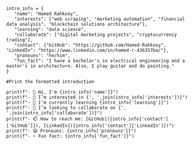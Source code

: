     intro_info = {
       "name": "Hamed Rahkooy",
       "interests": ["web scraping", "marketing automation", "financial data analysis", "blockchain solutions architecture"],
       "learning": "data science",
       "collaborate": ["digital marketing projects", "cryptocurrency trading"],
       "contact": {"GitHub": "https://github.com/Hamed-Rahkooy", "LinkedIn": "https://www.linkedin.com/in/hamed-r-436357ba/"},
       "pronouns": "he/him",
       "fun_fact": "I have a bachelor's in electrical engineering and a master's in architecture. Also, I play guitar and do painting." 
    }

    #Print the formatted introduction

    print(f"- 👋 Hi, I'm {intro_info['name']}")
    print(f"- 👀 I’m interested in {', '.join(intro_info['interests'])}")
    print(f"- 🌱 I’m currently learning {intro_info['learning']}")
    print(f"- 💞️ I’m looking to collaborate on {', '.join(intro_info['collaborate'])}")
    print(f"- 📫 How to reach me: [GitHub]({intro_info['contact']['GitHub']}), [LinkedIn]({intro_info['contact']['LinkedIn']})")
    print(f"- 😄 Pronouns: {intro_info['pronouns']}")
    print(f"- ⚡ Fun fact: {intro_info['fun_fact']}")
